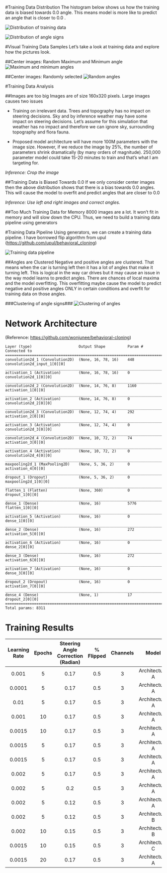 #Training Data Distribution
The histogram below shows us how the training data is biased towards 0.0 angle. This means model is more like to predict an angle that is closer to 0.0 .

![Distribution of training data](images/image01.png)

![Distribution of angle signs](images/image03.png)


#Visual Training Data Samples
Let’s take a look at training data and explore how the pictures look.

##Center images: Random Maximum and Minimum angle
![Maximum and minimum angles](images/image04.png)

##Center images: Randomly selected
![Random angles](images/image00.png)


#Training Data Analysis


##Images are too big
Images are of size 160x320 pixels. Large images causes two issues

* Training on irrelevant data. Trees and topography has no impact on steering decisions. Sky and by inference weather may have some impact on steering decisions. Let’s assume for this simulation that weather has no impact and therefore we can ignore sky, surrounding topography and flora fauna.

* Proposed model architecture will have more 100M parameters with the image size. However, if we reduce the image by 25%, the number of parameters shrink dramatically (by many orders of magnitude). 250,000 parameter model could take 15-20 minutes to train and that’s what I am targeting for.

*Inference: Crop the image*



##Training Data is Biased Towards 0.0
If we only consider center images then the above distribution shows that there is a bias towards 0.0 angles. This will cause the model to overfit and predict angles that are closer to 0.0

*Inference: Use left and right images and correct angles.*


##Too Much Training Data for Memory
8000 images are a lot. It won’t fit in memory and will slow down the CPU. Thus, we need to build a training data pipeline using generators



#Training Data Pipeline
Using generators, we can create a training data pipeline. I have borrowed flip algorithm from upul (https://github.com/upul/behavioral_cloning)

![Training data pipeline](images/image02.png)



##Angles are Clustered
Negative and positive angles are clustered. That means when the car is turning left then it has a lot of angles that make it turning left. This is logical in the way car drives but it may cause an issue in the way model learns to predict angles. There are chances of local maxima and the model overfitting. This overfitting maybe cause the model to predict negative and positive angles ONLY in certain conditions and overfit for training data on those angles.

###Clustering of angle signs###
![Clustering of angles](images/image05.png)




# Network Architecture
(Reference: https://github.com/wonjunee/behavioral-cloning)

```
Layer (type)                     Output Shape          Param #     Connected to                     
====================================================================================================
convolution2d_1 (Convolution2D)  (None, 16, 78, 16)    448         convolution2d_input_1[0][0]      
____________________________________________________________________________________________________
activation_1 (Activation)        (None, 16, 78, 16)    0           convolution2d_1[0][0]            
____________________________________________________________________________________________________
convolution2d_2 (Convolution2D)  (None, 14, 76, 8)     1160        activation_1[0][0]               
____________________________________________________________________________________________________
activation_2 (Activation)        (None, 14, 76, 8)     0           convolution2d_2[0][0]            
____________________________________________________________________________________________________
convolution2d_3 (Convolution2D)  (None, 12, 74, 4)     292         activation_2[0][0]               
____________________________________________________________________________________________________
activation_3 (Activation)        (None, 12, 74, 4)     0           convolution2d_3[0][0]            
____________________________________________________________________________________________________
convolution2d_4 (Convolution2D)  (None, 10, 72, 2)     74          activation_3[0][0]               
____________________________________________________________________________________________________
activation_4 (Activation)        (None, 10, 72, 2)     0           convolution2d_4[0][0]            
____________________________________________________________________________________________________
maxpooling2d_1 (MaxPooling2D)    (None, 5, 36, 2)      0           activation_4[0][0]               
____________________________________________________________________________________________________
dropout_1 (Dropout)              (None, 5, 36, 2)      0           maxpooling2d_1[0][0]             
____________________________________________________________________________________________________
flatten_1 (Flatten)              (None, 360)           0           dropout_1[0][0]                  
____________________________________________________________________________________________________
dense_1 (Dense)                  (None, 16)            5776        flatten_1[0][0]                  
____________________________________________________________________________________________________
activation_5 (Activation)        (None, 16)            0           dense_1[0][0]                    
____________________________________________________________________________________________________
dense_2 (Dense)                  (None, 16)            272         activation_5[0][0]               
____________________________________________________________________________________________________
activation_6 (Activation)        (None, 16)            0           dense_2[0][0]                    
____________________________________________________________________________________________________
dense_3 (Dense)                  (None, 16)            272         activation_6[0][0]               
____________________________________________________________________________________________________
activation_7 (Activation)        (None, 16)            0           dense_3[0][0]                    
____________________________________________________________________________________________________
dropout_2 (Dropout)              (None, 16)            0           activation_7[0][0]               
____________________________________________________________________________________________________
dense_4 (Dense)                  (None, 1)             17          dropout_2[0][0]                  
====================================================================================================
Total params: 8311
```

# Training Results

|  Learning Rate | Epochs | Steering Angle Correction (Radian) | % Flipped | Channels | Model | Driving Quality Track 1 | Time on Track2 | Validation Loss | Validation Accuracy | Test Score Accuracy |
|  :------: | :------: | :------: | :------: | :------: | :------: | :------: | :------: | :------: | :------: | :------: |
|  0.001 | 5 | 0.17 | 0.5 | 3 | Architecture A | Drunk | 1 minute | 0.014 | 0.175 | 0.186 |
|  0.0001 | 5 | 0.17 | 0.5 | 3 | Architecture A | Accident | 10 seconds | 0.0141 | 0.1773 | 0.186 |
|  0.01 | 5 | 0.17 | 0.5 | 3 | Architecture A | Accident | 4 seconds | 0.0416 | 0.1773 | 0.186 |
|  0.001 | 10 | 0.17 | 0.5 | 3 | Architecture A | Accident | 5 seconds | 0.0136 | 0.1742 | 0.186 |
|  0.0015 | 10 | 0.17 | 0.5 | 3 | Architecture A | Accident | 25 seconds | 0.0124 | 0.1803 | 0.186 |
|  0.0015 | 5 | 0.17 | 0.5 | 3 | Architecture A | Novice | 3 minutes | 0.01041 | 0.1856 | 0.186 |
|  0.0015 | 5 | 0.17 | 0.5 | 3 | Architecture A | Novice | 3 minutes | 0.0149 | 0.1773 | 0.186 |
|  0.002 | 5 | 0.17 | 0.5 | 3 | Architecture A | Novice++ | 5 seconds | 0.014 | 0.1818 | 0.186 |
|  0.002 | 5 | 0.2 | 0.5 | 3 | Architecture A | Accident | 5 seconds | 0.0144 | 0.178 | 0.186 |
|  0.002 | 5 | 0.12 | 0.5 | 3 | Architecture A | Accident | 5 seconds | 0.0158 | 0.1826 | 0.186 |
|  0.002 | 5 | 0.12 | 0.5 | 3 | Architecture B | Novice | 10 seconds | 0.145 | 0.1924 | 0.186 |
|  0.002 | 10 | 0.15 | 0.5 | 3 | Architecture B | Accident | 5 seconds | 0.0164 | 0.178 | 0.186 |
|  0.0015 | 10 | 0.15 | 0.5 | 3 | Architecture C | Accident | 5 seconds | 0.0377 | 0.178 | 0.186 |
|  0.0015 | 20 | 0.17 | 0.5 | 3 | Architecture A | Accident | 5 seconds | 0.153 | 0.1689 | 0.186 |
